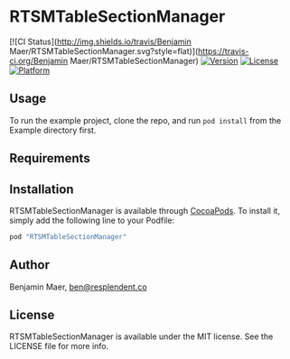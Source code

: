 # RTSMTableSectionManager

[![CI Status](http://img.shields.io/travis/Benjamin Maer/RTSMTableSectionManager.svg?style=flat)](https://travis-ci.org/Benjamin Maer/RTSMTableSectionManager)
[![Version](https://img.shields.io/cocoapods/v/RTSMTableSectionManager.svg?style=flat)](http://cocoapods.org/pods/RTSMTableSectionManager)
[![License](https://img.shields.io/cocoapods/l/RTSMTableSectionManager.svg?style=flat)](http://cocoapods.org/pods/RTSMTableSectionManager)
[![Platform](https://img.shields.io/cocoapods/p/RTSMTableSectionManager.svg?style=flat)](http://cocoapods.org/pods/RTSMTableSectionManager)

## Usage

To run the example project, clone the repo, and run `pod install` from the Example directory first.

## Requirements

## Installation

RTSMTableSectionManager is available through [CocoaPods](http://cocoapods.org). To install
it, simply add the following line to your Podfile:

```ruby
pod "RTSMTableSectionManager"
```

## Author

Benjamin Maer, ben@resplendent.co

## License

RTSMTableSectionManager is available under the MIT license. See the LICENSE file for more info.
